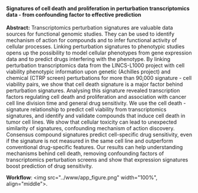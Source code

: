 #### Signatures of cell death and proliferation in perturbation transcriptomics data - from confounding factor to effective prediction
**Abstract:** Transcriptomics perturbation signatures are valuable data sources for functional genomic studies. They can be used to identify mechanism of action for compounds and to infer functional activity of cellular processes. Linking perturbation signatures to phenotypic studies opens up the possibility to model cellular phenotypes from gene expression data and to predict drugs interfering with the phenotype. By linking perturbation transcriptomics data from the LINCS-L1000 project with cell viability phenotypic information upon genetic (Achilles project) and chemical (CTRP screen) perturbations for more than 90,000 signature - cell viability pairs, we show that cell death signature is a major factor behind perturbation signatures. Analysing this signature revealed transcription factors regulating cell death and proliferation and association with cancer cell line division time and general drug sensitivity. We use the cell death - signature relationship to predict cell viability from transcriptomics signatures, and identify and validate compounds that induce cell death in tumor cell lines. We show that cellular toxicity can lead to unexpected similarity of signatures, confounding mechanism of action discovery. Consensus compound signatures predict cell-specific drug sensitivity, even if the signature is not measured in the same cell line and outperform conventional drug-specific features. Our results can help understanding mechanisms behind cell death, removing confounding factors of transcriptomics perturbation screens and show that expression signatures boost prediction of drug sensitivity.


**Workflow**:
<img src="../www/app_figure.png" width="100%", align="middle">.
